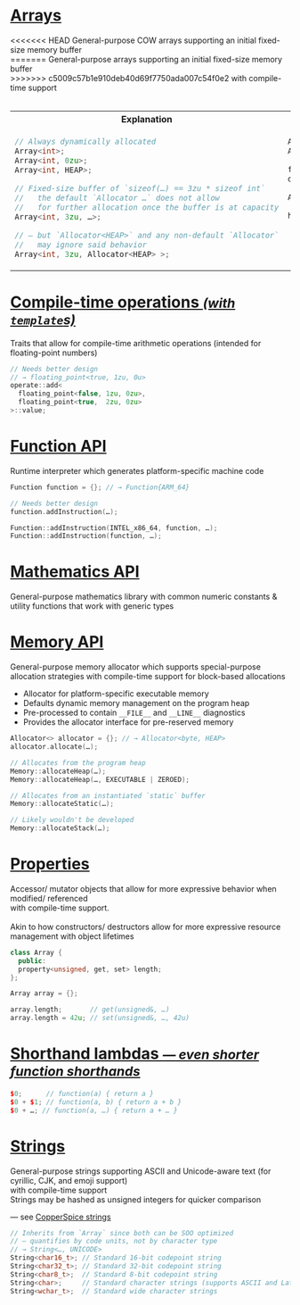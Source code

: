 <!-- Arrays -->
<h1 style=text-transform:none> <a href=#arrays target=_self> Arrays </a> </h1>
<<<<<<< HEAD
General-purpose COW arrays supporting an initial fixed-size memory buffer <br/>
=======
General-purpose arrays supporting an initial fixed-size memory buffer <br/>
>>>>>>> c5009c57b1e910deb40d69f7750ada007c54f0e2
with compile-time support <br/> <br/>
<table>
<tbody>
<tr>
  <th> Explanation </th>
  <th> Examples </th>
</tr>
<tr style=vertical-align:top>
  <td>

  ```cpp
  // Always dynamically allocated
  Array<int>;
  Array<int, 0zu>;
  Array<int, HEAP>;
  ```
  ```cpp
  // Fixed-size buffer of `sizeof(…) == 3zu * sizeof int`
  //   the default `Allocator …` does not allow
  //   for further allocation once the buffer is at capacity
  Array<int, 3zu, …>;

  // — but `Allocator<HEAP>` and any non-default `Allocator`
  //   may ignore said behavior
  Array<int, 3zu, Allocator<HEAP> >;
  ```
  </td>
  <td>

  ```cpp
  Array<int, 3zu> fixed {1, 2}; // int[3] {1, 2, 0}
  Array<int>      dynamic;      // int*

  fixed.add(…);         // ❌ can’t add to a fixed-sized array
  dynamic.add(1, 2, 3); // ✅ int (*)[3] {1, 2, 3}
  ```
  ```cpp
  Array<int, 3zu, Allocator<HEAP> > heaped;  // int (*)[3] {0, 0, 0}

  heaped.add(1, 2, 3); // ✅ int (*)[6] {0, 0, 0, 1, 2, 3}
  ```
  </td>
</tr>
</tbody>
</table>

<!-- Compile-time Operations -->
<h1 style=text-transform:none> <a href=#constops target=_self> Compile-time operations <small> <em> (with <code>template</code>s) </em> </small> </a> </h1>
Traits that allow for compile-time arithmetic operations (intended for floating-point numbers)

```cpp
// Needs better design
// → floating_point<true, 1zu, 0u>
operate::add<
  floating_point<false, 1zu, 0zu>,
  floating_point<true,  2zu, 0zu>
>::value;
```

<!-- Function API -->
<h1 style=text-transform:none> <a href=#functions target=_self> Function API </a> </h1>
Runtime interpreter which generates platform-specific machine code

```cpp
Function function = {}; // → Function{ARM_64}

// Needs better design
function.addInstruction(…);

Function::addInstruction(INTEL_x86_64, function, …);
Function::addInstruction(function, …);
```

<!-- Mathematics API -->
<h1 style=text-transform:none> <a href=#mathematics target=_self> Mathematics API </a> </h1>
General-purpose mathematics library with common numeric constants & utility functions that work with generic types

<!-- Memory API -->
<h1 style=text-transform:none> <a href=#memory target=_self> Memory API </a> </h1>
General-purpose memory allocator which supports special-purpose allocation strategies with compile-time support for block-based allocations

* Allocator for platform-specific executable memory
* Defaults dynamic memory management on the program heap
* Pre-processed to contain `__FILE__` and `__LINE__` diagnostics
* Provides the allocator interface for pre-reserved memory

```cpp
Allocator<> allocator = {}; // → Allocator<byte, HEAP>
allocator.allocate(…);
```
```cpp
// Allocates from the program heap
Memory::allocateHeap(…);
Memory::allocateHeap(…, EXECUTABLE | ZEROED);

// Allocates from an instantiated `static` buffer
Memory::allocateStatic(…);

// Likely wouldn't be developed
Memory::allocateStack(…);
```

<!-- Properties -->
<h1 style=text-transform:none> <a href=#properties target=_self> Properties </a> </h1>
Accessor/ mutator objects that allow for more expressive behavior when modified/ referenced <br/>
with compile-time support. <br/> <br/>
Akin to how constructors/ destructors allow for more expressive resource management with object lifetimes

```cpp
class Array {
  public:
  property<unsigned, get, set> length;
};
```
```cpp
Array array = {};

array.length;       // get(unsigned&, …)
array.length = 42u; // set(unsigned&, …, 42u)
```

<!-- Shorthand Lambdas -->
<h1 style=text-transform:none> <a href=#lambdas target=_self> Shorthand lambdas <small> <em> — even shorter function shorthands </em> </small> </a> </h1>

```cpp
$0;      // function(a) { return a }
$0 + $1; // function(a, b) { return a + b }
$0 + …; // function(a, …) { return a + … }
```

<!-- String API -->
<h1 style=text-transform:none> <a href=#strings target=_self> Strings </a> </h1>
General-purpose strings supporting ASCII and Unicode-aware text (for cyrillic, CJK, and emoji support) <br/>
with compile-time support <br/>
Strings may be hashed as unsigned integers for quicker comparison

— see [CopperSpice strings](https://github.com/copperspice/cs_string)

```cpp
// Inherits from `Array` since both can be SOO optimized
// — quantifies by code units, not by character type
// → String<…, UNICODE>
String<char16_t>; // Standard 16-bit codepoint string
String<char32_t>; // Standard 32-bit codepoint string
String<char8_t>;  // Standard 8-bit codepoint string
String<char>;     // Standard character strings (supports ASCII and Latin-1 (ISO-8859-1))
String<wchar_t>;  // Standard wide character strings
```
